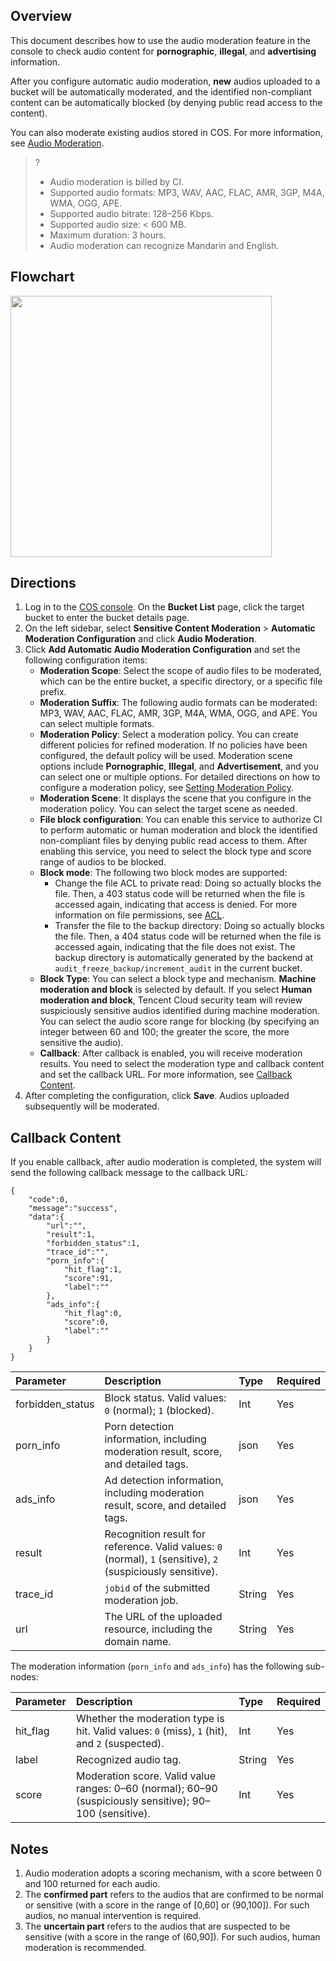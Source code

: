 ## Overview

This document describes how to use the audio moderation feature in the console to check audio content for **pornographic**, **illegal**, and **advertising** information.

After you configure automatic audio moderation, **new** audios uploaded to a bucket will be automatically moderated, and the identified non-compliant content can be automatically blocked (by denying public read access to the content).

You can also moderate existing audios stored in COS. For more information, see [Audio Moderation](https://www.tencentcloud.com/document/product/436/48261).

>?
>- Audio moderation is billed by CI.
>- Supported audio formats: MP3, WAV, AAC, FLAC, AMR, 3GP, M4A, WMA, OGG, APE.
>- Supported audio bitrate: 128–256 Kbps.
>- Supported audio size: < 600 MB.
>- Maximum duration: 3 hours.
>- Audio moderation can recognize Mandarin and English.
>

## Flowchart
<img style="width:418px; max-width: inherit;" src="https://staticintl.cloudcachetci.com/yehe/backend-news/3YaP402_PRELIM__%E6%95%B0%E6%8D%AE%E4%B8%87%E8%B1%A1_%E4%BA%A7%E5%93%81%E7%9B%AE%E5%BD%95_%E4%B8%AD%E8%AF%91%E8%8B%B1_EN-US-1.png" />

## Directions

1. Log in to the [COS console](https://console.cloud.tencent.com/cos5/bucket). On the **Bucket List** page, click the target bucket to enter the bucket details page.
2. On the left sidebar, select **Sensitive Content Moderation** > **Automatic Moderation Configuration** and click **Audio Moderation**.
3. Click **Add Automatic Audio Moderation Configuration** and set the following configuration items:
   - **Moderation Scope**: Select the scope of audio files to be moderated, which can be the entire bucket, a specific directory, or a specific file prefix.
   - **Moderation Suffix**: The following audio formats can be moderated: MP3, WAV, AAC, FLAC, AMR, 3GP, M4A, WMA, OGG, and APE. You can select multiple formats.
   - **Moderation Policy**: Select a moderation policy. You can create different policies for refined moderation. If no policies have been configured, the default policy will be used. Moderation scene options include **Pornographic**, **Illegal**, and **Advertisement**, and you can select one or multiple options. For detailed directions on how to configure a moderation policy, see [Setting Moderation Policy](https://intl.cloud.tencent.com/document/product/436/52095).
   - **Moderation Scene**: It displays the scene that you configure in the moderation policy. You can select the target scene as needed.
   - **File block configuration**: You can enable this service to authorize CI to perform automatic or human moderation and block the identified non-compliant files by denying public read access to them. After enabling this service, you need to select the block type and score range of audios to be blocked.
   - **Block mode**: The following two block modes are supported:
     - Change the file ACL to private read: Doing so actually blocks the file. Then, a 403 status code will be returned when the file is accessed again, indicating that access is denied. For more information on file permissions, see [ACL](https://intl.cloud.tencent.com/document/product/436/30583).
     - Transfer the file to the backup directory: Doing so actually blocks the file. Then, a 404 status code will be returned when the file is accessed again, indicating that the file does not exist. The backup directory is automatically generated by the backend at `audit_freeze_backup/increment_audit` in the current bucket.
   - **Block Type**: You can select a block type and mechanism. **Machine moderation and block** is selected by default. If you select **Human moderation and block**, Tencent Cloud security team will review suspiciously sensitive audios identified during machine moderation. You can select the audio score range for blocking (by specifying an integer between 60 and 100; the greater the score, the more sensitive the audio).
   - **Callback**: After callback is enabled, you will receive moderation results. You need to select the moderation type and callback content and set the callback URL. For more information, see [Callback Content](#1).
4. After completing the configuration, click **Save**. Audios uploaded subsequently will be moderated.

<span id=1></span>
## Callback Content

If you enable callback, after audio moderation is completed, the system will send the following callback message to the callback URL:

```plaintext
{
    "code":0,
    "message":"success",
    "data":{
        "url":"",
        "result":1,
        "forbidden_status":1,
        "trace_id":"",
        "porn_info":{
            "hit_flag":1,
            "score":91,
            "label":""
        },
        "ads_info":{
            "hit_flag":0,
            "score":0,
            "label":""
        }
    }
}         
```

| Parameter | Description | Type | Required |
| :--------------- | :------------------------------------------------------ | :----- | :------- |
| forbidden_status | Block status. Valid values: `0` (normal); `1` (blocked).                  | Int    | Yes       |
| porn_info        | Porn detection information, including moderation result, score, and detailed tags.            | json   | Yes       |
| ads_info         | Ad detection information, including moderation result, score, and detailed tags.        | json   | Yes       |
| result           | Recognition result for reference. Valid values: `0` (normal), `1` (sensitive), `2` (suspiciously sensitive). | Int    | Yes       |
| trace_id         | `jobid` of the submitted moderation job.                                       | String | Yes       |
| url              | The URL of the uploaded resource, including the domain name.                             | String | Yes       |

The moderation information (`porn_info` and `ads_info`) has the following sub-nodes:

| Parameter | Description | Type | Required |
| :------- | :----------------------------------------------------------- | :----- | :------- |
| hit_flag | Whether the moderation type is hit. Valid values: `0` (miss), `1` (hit), and `2` (suspected). | Int    | Yes       |
| label    | Recognized audio tag.                                             | String | Yes       |
| score    | Moderation score. Valid value ranges: 0–60 (normal); 60–90 (suspiciously sensitive); 90–100 (sensitive). | Int    | Yes       |


## Notes

1. Audio moderation adopts a scoring mechanism, with a score between 0 and 100 returned for each audio.
2. The **confirmed part** refers to the audios that are confirmed to be normal or sensitive (with a score in the range of [0,60] or (90,100]). For such audios, no manual intervention is required.
3. The **uncertain part** refers to the audios that are suspected to be sensitive (with a score in the range of (60,90]). For such audios, human moderation is recommended.
